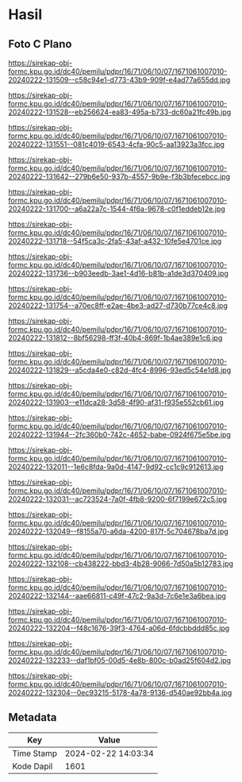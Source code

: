 # Hasil

## Foto C Plano

https://sirekap-obj-formc.kpu.go.id/dc40/pemilu/pdpr/16/71/06/10/07/1671061007010-20240222-131509--c58c94e1-d773-43b9-909f-e4ad77a655dd.jpg

https://sirekap-obj-formc.kpu.go.id/dc40/pemilu/pdpr/16/71/06/10/07/1671061007010-20240222-131528--eb256624-ea83-495a-b733-dc60a21fc49b.jpg

https://sirekap-obj-formc.kpu.go.id/dc40/pemilu/pdpr/16/71/06/10/07/1671061007010-20240222-131551--081c4019-6543-4cfa-90c5-aa13923a3fcc.jpg

https://sirekap-obj-formc.kpu.go.id/dc40/pemilu/pdpr/16/71/06/10/07/1671061007010-20240222-131642--279b6e50-937b-4557-9b9e-f3b3bfecebcc.jpg

https://sirekap-obj-formc.kpu.go.id/dc40/pemilu/pdpr/16/71/06/10/07/1671061007010-20240222-131700--a6a22a7c-1544-4f6a-9678-c0f1eddeb12e.jpg

https://sirekap-obj-formc.kpu.go.id/dc40/pemilu/pdpr/16/71/06/10/07/1671061007010-20240222-131718--54f5ca3c-2fa5-43af-a432-10fe5e4701ce.jpg

https://sirekap-obj-formc.kpu.go.id/dc40/pemilu/pdpr/16/71/06/10/07/1671061007010-20240222-131736--b903eedb-3ae1-4d16-b81b-a1de3d370409.jpg

https://sirekap-obj-formc.kpu.go.id/dc40/pemilu/pdpr/16/71/06/10/07/1671061007010-20240222-131754--a70ec8ff-e2ae-4be3-ad27-d730b77ce4c8.jpg

https://sirekap-obj-formc.kpu.go.id/dc40/pemilu/pdpr/16/71/06/10/07/1671061007010-20240222-131812--8bf56298-ff3f-40b4-869f-1b4ae389e1c6.jpg

https://sirekap-obj-formc.kpu.go.id/dc40/pemilu/pdpr/16/71/06/10/07/1671061007010-20240222-131829--a5cda4e0-c82d-4fc4-8996-93ed5c54e1d8.jpg

https://sirekap-obj-formc.kpu.go.id/dc40/pemilu/pdpr/16/71/06/10/07/1671061007010-20240222-131903--e11dca28-3d58-4f90-af31-f935e552cb61.jpg

https://sirekap-obj-formc.kpu.go.id/dc40/pemilu/pdpr/16/71/06/10/07/1671061007010-20240222-131944--2fc360b0-742c-4652-babe-0924f675e5be.jpg

https://sirekap-obj-formc.kpu.go.id/dc40/pemilu/pdpr/16/71/06/10/07/1671061007010-20240222-132011--1e6c8fda-9a0d-4147-9d92-cc1c9c912613.jpg

https://sirekap-obj-formc.kpu.go.id/dc40/pemilu/pdpr/16/71/06/10/07/1671061007010-20240222-132031--ac723524-7a0f-4fb8-9200-6f7199e672c5.jpg

https://sirekap-obj-formc.kpu.go.id/dc40/pemilu/pdpr/16/71/06/10/07/1671061007010-20240222-132049--f8155a70-a6da-4200-817f-5c704678ba7d.jpg

https://sirekap-obj-formc.kpu.go.id/dc40/pemilu/pdpr/16/71/06/10/07/1671061007010-20240222-132108--cb438222-bbd3-4b28-9066-7d50a5b12783.jpg

https://sirekap-obj-formc.kpu.go.id/dc40/pemilu/pdpr/16/71/06/10/07/1671061007010-20240222-132144--aae66811-c49f-47c2-9a3d-7c6e1e3a6bea.jpg

https://sirekap-obj-formc.kpu.go.id/dc40/pemilu/pdpr/16/71/06/10/07/1671061007010-20240222-132204--f48c1676-39f3-4764-a06d-6fdcbbddd85c.jpg

https://sirekap-obj-formc.kpu.go.id/dc40/pemilu/pdpr/16/71/06/10/07/1671061007010-20240222-132233--daf1bf05-00d5-4e8b-800c-b0ad25f604d2.jpg

https://sirekap-obj-formc.kpu.go.id/dc40/pemilu/pdpr/16/71/06/10/07/1671061007010-20240222-132304--0ec93215-5178-4a78-9136-d540ae92bb4a.jpg


## Metadata

| Key        | Value               |
| ---------- | ------------------- |
| Time Stamp | 2024-02-22 14:03:34 |
| Kode Dapil | 1601                |



